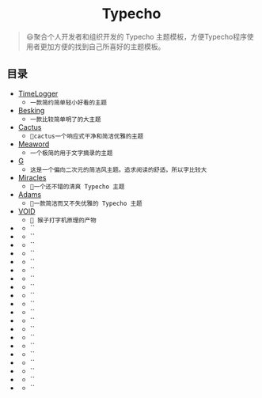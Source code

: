 <h1 align="center">Typecho</h1>

>😃聚合个人开发者和组织开发的 Typecho 主题模板，方便Typecho程序使用者更加方便的找到自己所喜好的主题模板。

## 目录
* [TimeLogger](/TimeLogger)
    * `一款简约简单轻小好看的主题`
* [Besking](/Besking)
    * `一款比较简单明了的大主题`
* [Cactus](/Cactus)
    * `🌵cactus一个响应式干净和简洁优雅的主题`
* [Meaword](/MeaWord)
    * `一个极简的用于文字摘录的主题`
* [G](/G)
    * `这是一个偏向二次元的简洁风主题。追求阅读的舒适，所以字比较大`
* [Miracles](/Mriacles)
    * `🧀一个还不错的清爽 Typecho 主题 `
* [Adams](/adams)
    * `🍢一款简洁而又不失优雅的 Typecho 主题`
* [VOID](/Typecho-Theme-VOID)
    * `🐒 猴子打字机原理的产物`
* []()
    * ``
* []()
    * ``
* []()
    * ``
* []()
    * ``
* []()
    * ``
* []()
    * ``
* []()
    * ``
* []()
    * ``
* []()
    * ``
* []()
    * ``
* []()
    * ``
* []()
    * ``
* []()
    * ``
* []()
    * ``
* []()
    * ``
* []()
    * ``
* []()
    * ``
* []()
    * ``
* []()
    * ``
* []()
    * ``
